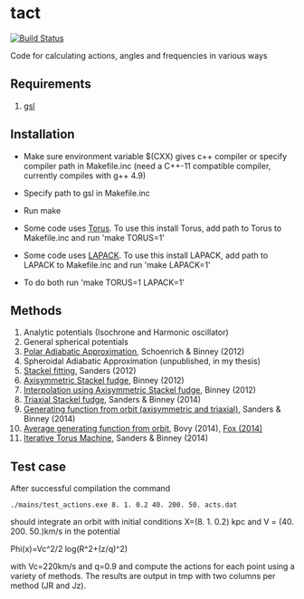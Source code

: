 # tact

[![Build Status](https://travis-ci.org/jls713/tact.svg?branch=master)](https://travis-ci.org/jls713/tact)

Code for calculating actions, angles and frequencies in various ways

## Requirements

1. [gsl](http://www.gnu.org/software/gsl/)

## Installation

* Make sure environment variable $(CXX) gives c++ compiler or specify compiler path in Makefile.inc (need a C++-11 compatible compiler, currently compiles with g++ 4.9)
* Specify path to gsl in Makefile.inc
* Run make

* Some code uses [Torus](https://github.com/PaulMcMillan-Astro/Torus). To use this install Torus, add path to Torus to Makefile.inc and run 'make TORUS=1'
* Some code uses [LAPACK](http://www.netlib.org/lapack/). To use this install LAPACK, add path to LAPACK to Makefile.inc and run 'make LAPACK=1'
* To do both run 'make TORUS=1 LAPACK=1'

## Methods

1. Analytic potentials (Isochrone and Harmonic oscillator)
2. General spherical potentials
3. [Polar Adiabatic Approximation](http://arxiv.org/abs/1109.4417), Schoenrich & Binney (2012)
4. Spheroidal Adiabatic Approximation (unpublished, in my thesis)
5. [Stackel fitting](http://arxiv.org/abs/1208.2813), Sanders (2012)
6. [Axisymmetric Stackel fudge](http://arxiv.org/abs/1207.4910), Binney (2012)
7. [Interpolation using Axisymmetric Stackel fudge](http://arxiv.org/abs/1207.4910), Binney (2012)
8. [Triaxial Stackel fudge](http://arxiv.org/abs/1412.2093), Sanders & Binney (2014)
9. [Generating function from orbit (axisymmetric and triaxial)](http://arxiv.org/abs/1401.3600), Sanders & Binney (2014)
10. [Average generating function from orbit](http://arxiv.org/abs/1401.2985), Bovy (2014), [Fox (2014)](http://arxiv.org/abs/1407.1688)
11. [Iterative Torus Machine](http://arxiv.org/abs/1412.2093), Sanders & Binney (2014)


## Test case

After successful compilation the command
```
./mains/test_actions.exe 8. 1. 0.2 40. 200. 50. acts.dat
```
should integrate an orbit with initial conditions X=(8. 1. 0.2) kpc and V = (40. 200. 50.)km/s in the potential

Phi(x)=Vc^2/2 log(R^2+(z/q)^2)

with Vc=220km/s and q=0.9 and compute the actions for each point using a variety of methods. The results are output in tmp with two columns per method (JR and Jz).
